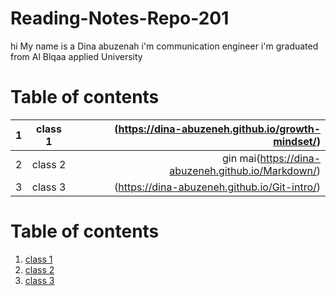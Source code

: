 # Reading-Notes-Repo-201

hi 
My name is a Dina abuzenah i'm communication engineer i'm graduated from Al Blqaa applied University



# Table of contents
| 1       | class 1     |(https://dina-abuzeneh.github.io/growth-mindset/)    |
| :------------- | :----------: | -----------: |
|  2 | class 2  | gin mai(https://dina-abuzeneh.github.io/Markdown/)    |
| 3  | class 3 | (https://dina-abuzeneh.github.io/Git-intro/)| 



# Table of contents
1. [class 1](https://dina-abuzeneh.github.io/growth-mindset/)
2. [class 2](https://dina-abuzeneh.github.io/Markdown/)
3. [class 3](https://dina-abuzeneh.github.io/Git-intro/)
